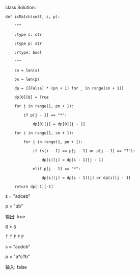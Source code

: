 class Solution:

    def isMatch(self, s, p):

        """

        :type s: str

        :type p: str

        :rtype: bool

        """

        sn = len(s)

        pn = len(p)

        dp = [[False] * (pn + 1) for _ in range(sn + 1)]

        dp[0][0] = True

        for j in range(1, pn + 1):

            if p[j - 1] == "*":

                dp[0][j] = dp[0][j - 1]

        for i in range(1, sn + 1):

            for j in range(1, pn + 1):

                if (s[i - 1] == p[j - 1] or p[j - 1] == "?"):

                    dp[i][j] = dp[i - 1][j - 1]

                elif p[j - 1] == "*":

                    dp[i][j] = dp[i - 1][j] or dp[i][j - 1]

        return dp[-1][-1]

s = "adceb"

p = "*a*b"

输出: true

6 * 5 

T T F F F


s = "acdcb"

p = "a*c?b"

输入: false


